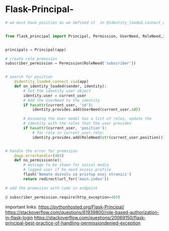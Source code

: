 # Flask-Principal-


```python
# we must have position as we defined it  in @identity_loaded.connect_via which have the role (you can change position to anything)


from flask_principal import Principal, Permission, UserNeed, RoleNeed,identity_loaded, AnonymousIdentity, identity_changed


principals = Principal(app)

# create role premssion
subscriber_permission = Permission(RoleNeed('subscriber'))


# search for position
    @identity_loaded.connect_via(app)
    def on_identity_loaded(sender, identity):
        # Set the identity user object
        identity.user = current_user
        # Add the UserNeed to the identity
        if hasattr(current_user, 'id'):
            identity.provides.add(UserNeed(current_user.id))

        # Assuming the User model has a list of roles, update the
        # identity with the roles that the user provides
        if hasattr(current_user, 'position'):
            # for role in current_user.role:
            identity.provides.add(RoleNeed(str(current_user.position)))


# handle the error for premssion
    @app.errorhandler(403)
    def no_permission(e):
        # message to be shown for soical media
        # logged user if he need access profile
        flash('Nemate dozvolu za pristup ovoj stranici')
        return redirect(url_for('main.index'))

# add the premssion with code in endpoint

@ subscriber_permission.require(http_exception=403)
```

important links:
https://pythonhosted.org/Flask-Principal/
https://stackoverflow.com/questions/61939800/role-based-authorization-in-flask-login
https://stackoverflow.com/questions/20069150/flask-principal-best-practice-of-handling-permissiondenied-exception
